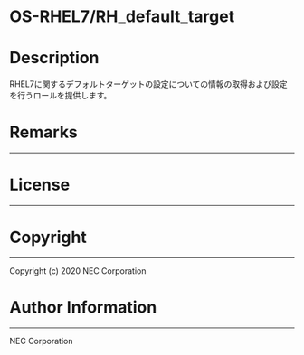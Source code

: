 OS-RHEL7/RH_default_target
=======================================================
# Description
RHEL7に関するデフォルトターゲットの設定についての情報の取得および設定を行うロールを提供します。

# Remarks
-------

# License
-------

# Copyright
---------
Copyright (c) 2020 NEC Corporation

# Author Information
------------------
NEC Corporation
